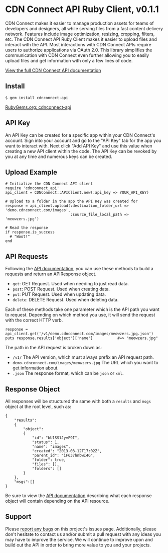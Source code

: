 # CDN Connect API Ruby Client, v0.1.1

CDN Connect makes it easier to manage production assets for teams of developers and designers, all while serving files from a fast content delivery network. Features include image optimization, resizing, cropping, filters, etc. The CDN Connect API Ruby Client makes it easier to upload files and interact with the API. Most interactions with CDN Connect APIs require users to authorize applications via OAuth 2.0. This library simplifies the communication with CDN Connect even further allowing you to easily upload files and get information with only a few lines of code.

[View the full CDN Connect API documentation](http://api.cdnconnect.com/)

## Install

    $ gem install cdnconnect-api

[RubyGems.org: cdnconnect-api](https://rubygems.org/gems/cdnconnect-api)


## API Key

An API Key can be created for a specific app within your CDN Connect's account. Sign into your account and go to the "API Key" tab for the app you want to interact with. Next click "Add API Key" and use this value when creating a new API client within the code. The API Key can be revoked
by you at any time and numerous keys can be created.


## Upload Example

    # Initialize the CDN Connect API client
    require 'cdnconnect_api'
    api_client = CDNConnect::APIClient.new(:api_key => YOUR_API_KEY)
    
    # Upload to a folder in the app the API Key was created for
    response = api_client.upload(:destination_folder_url => 'demo.cdnconnect.com/images', 
                                 :source_file_local_path => 'meowzers.jpg')

    # Read the response
    if response.is_success
      # "Woot!"
    end


## API Requests

Following the [API documentation](http://api.cdnconnect.com/), you can use these methods to  build a requests and return an APIResponse object.

* `get`: GET Request. Used when needing to just read data.
* `post`: POST Request. Used when creating data.
* `put`: PUT Request. Used when updating data.
* `delete`: DELETE Request. Used when deleting data.

Each of these methods take one parameter which is the API path you want to request. Depending on which method you use, it will send the request with the correct HTTP verb.

    response = api_client.get('/v1/demo.cdnconnect.com/images/meowzers.jpg.json')
    puts response.results['object']['name']           #=> "meowzers.jpg"

The path in the API request is broken down as:

* `/v1/` The API version, which must always prefix an API request path.
* `demo.cdnconnect.com/images/meowzers.jpg` The URL which you want to get information about.
* `.json` The response format, which can be `json` or `xml`.


## Response Object

All responses will be structured the same with both a `results` and `msgs` object at the root level, such as:

    {
        "results":
        {
            "object":
            {
                "id": "bU1SS1JyvF9I", 
                "status": 1,
                "name": "images",
                "created": "2013-03-12T17:02Z",
                "parent_id": "iF637hnbwI4G",
                "folder": true, 
                "files": [],
                "folders": []
            }
        },
        "msgs":[]
    }

Be sure to view the [API documentation](http://api.cdnconnect.com/) describing what each response object will contain depending on the API resource.


## Support

Please [report any bugs](https://github.com/cdnconnect/cdnconnect-api-ruby/issues) on this project's issues page. Additionally, please don't hesitate to contact us and/or submit a pull request with any ideas you may have to improve the service. We will continue to improve upon and build out the API in order to bring more value to you and your projects.

